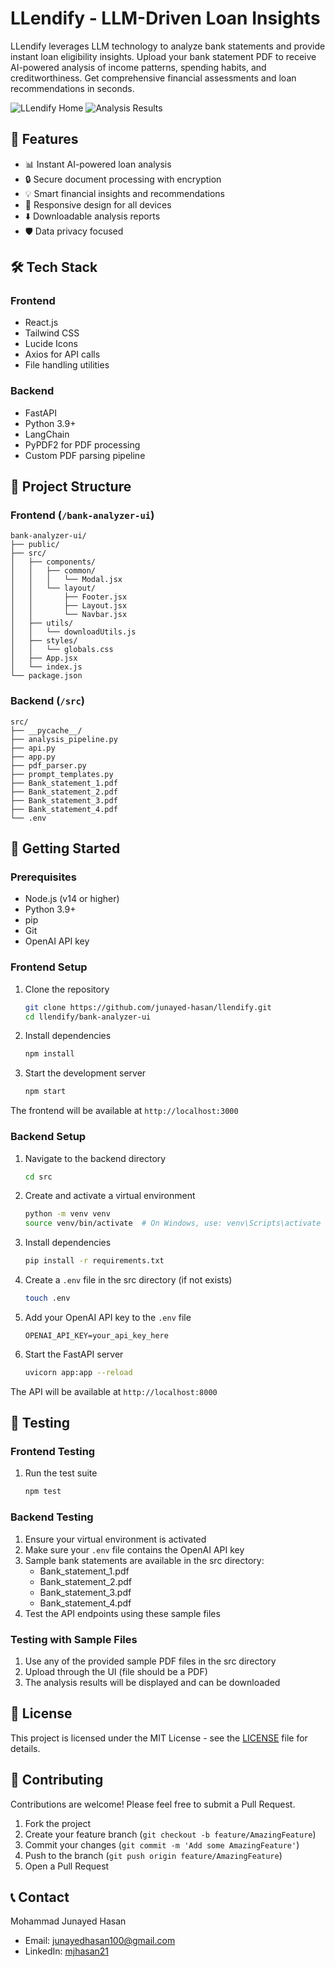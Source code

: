 # LLendify - LLM-Driven Loan Insights

LLendify leverages LLM technology to analyze bank statements and provide instant loan eligibility insights. Upload your bank statement PDF to receive AI-powered analysis of income patterns, spending habits, and creditworthiness. Get comprehensive financial assessments and loan recommendations in seconds.

![LLendify Home](home.png)
![Analysis Results](analysis.png)

## 🚀 Features

- 📊 Instant AI-powered loan analysis
- 🔒 Secure document processing with encryption
- 💡 Smart financial insights and recommendations
- 📱 Responsive design for all devices
- ⬇️ Downloadable analysis reports
- 🛡️ Data privacy focused

## 🛠️ Tech Stack

### Frontend
- React.js
- Tailwind CSS
- Lucide Icons
- Axios for API calls
- File handling utilities

### Backend
- FastAPI
- Python 3.9+
- LangChain
- PyPDF2 for PDF processing
- Custom PDF parsing pipeline

## 📁 Project Structure

### Frontend (`/bank-analyzer-ui`)
```
bank-analyzer-ui/
├── public/
├── src/
│   ├── components/
│   │   ├── common/
│   │   │   └── Modal.jsx
│   │   └── layout/
│   │       ├── Footer.jsx
│   │       ├── Layout.jsx
│   │       └── Navbar.jsx
│   ├── utils/
│   │   └── downloadUtils.js
│   ├── styles/
│   │   └── globals.css
│   ├── App.jsx
│   └── index.js
└── package.json
```

### Backend (`/src`)
```
src/
├── __pycache__/
├── analysis_pipeline.py
├── api.py
├── app.py
├── pdf_parser.py
├── prompt_templates.py
├── Bank_statement_1.pdf
├── Bank_statement_2.pdf
├── Bank_statement_3.pdf
├── Bank_statement_4.pdf
└── .env
```

## 🚀 Getting Started

### Prerequisites
- Node.js (v14 or higher)
- Python 3.9+
- pip
- Git
- OpenAI API key

### Frontend Setup
1. Clone the repository
   ```bash
   git clone https://github.com/junayed-hasan/llendify.git
   cd llendify/bank-analyzer-ui
   ```

2. Install dependencies
   ```bash
   npm install
   ```

3. Start the development server
   ```bash
   npm start
   ```

The frontend will be available at `http://localhost:3000`

### Backend Setup
1. Navigate to the backend directory
   ```bash
   cd src
   ```

2. Create and activate a virtual environment
   ```bash
   python -m venv venv
   source venv/bin/activate  # On Windows, use: venv\Scripts\activate
   ```

3. Install dependencies
   ```bash
   pip install -r requirements.txt
   ```

4. Create a `.env` file in the src directory (if not exists)
   ```bash
   touch .env
   ```

5. Add your OpenAI API key to the `.env` file
   ```
   OPENAI_API_KEY=your_api_key_here
   ```

6. Start the FastAPI server
   ```bash
   uvicorn app:app --reload
   ```

The API will be available at `http://localhost:8000`

## 🧪 Testing

### Frontend Testing
1. Run the test suite
   ```bash
   npm test
   ```

### Backend Testing
1. Ensure your virtual environment is activated
2. Make sure your `.env` file contains the OpenAI API key
3. Sample bank statements are available in the src directory:
   - Bank_statement_1.pdf
   - Bank_statement_2.pdf
   - Bank_statement_3.pdf
   - Bank_statement_4.pdf
4. Test the API endpoints using these sample files

### Testing with Sample Files
1. Use any of the provided sample PDF files in the src directory
2. Upload through the UI (file should be a PDF)
3. The analysis results will be displayed and can be downloaded

## 📄 License

This project is licensed under the MIT License - see the [LICENSE](LICENSE) file for details.

## 🤝 Contributing

Contributions are welcome! Please feel free to submit a Pull Request.

1. Fork the project
2. Create your feature branch (`git checkout -b feature/AmazingFeature`)
3. Commit your changes (`git commit -m 'Add some AmazingFeature'`)
4. Push to the branch (`git push origin feature/AmazingFeature`)
5. Open a Pull Request

## 📞 Contact

Mohammad Junayed Hasan
- Email: junayedhasan100@gmail.com
- LinkedIn: [mjhasan21](https://www.linkedin.com/in/mjhasan21/)
